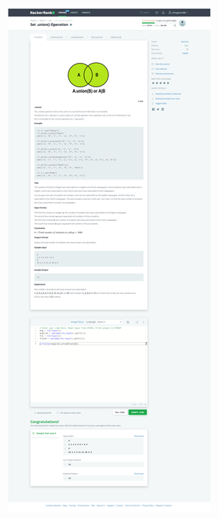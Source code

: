 ![IMG](<https://github.com/sp18-interns/chirag-intern/blob/main/24-May-2022/HackerRank/Set%20.union()%20Operation.jpg>)
